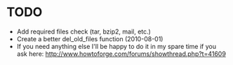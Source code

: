 # TODO
- Add required files check (tar, bzip2, mail, etc.)
- Create a better del_old_files function (2010-08-01)
- If you need anything else I'll be happy to do it in my spare time if
you ask here: http://www.howtoforge.com/forums/showthread.php?t=41609
